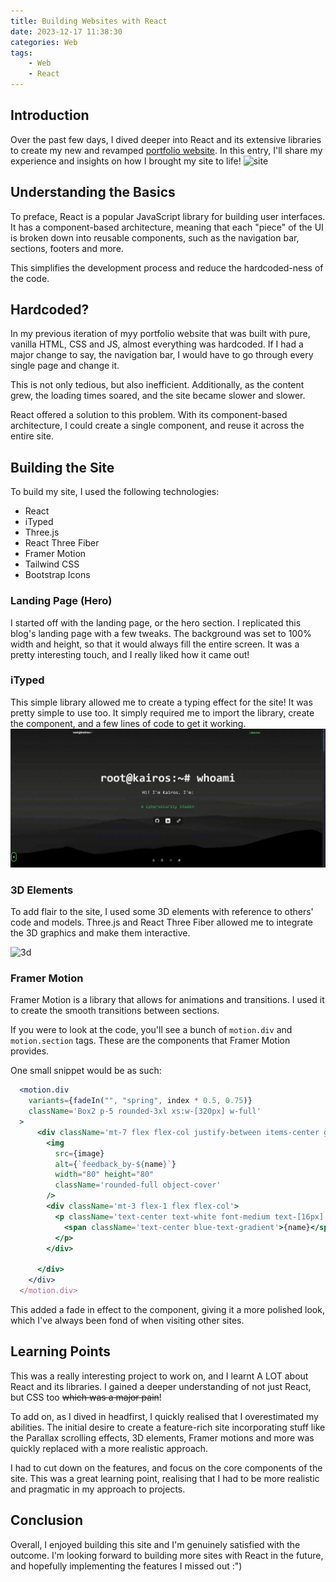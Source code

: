 ```yaml
---
title: Building Websites with React
date: 2023-12-17 11:38:30
categories: Web
tags: 
    - Web
    - React
---
```


## Introduction

Over the past few days, I dived deeper into React and its extensive libraries to create my new and revamped [portfolio website](https://kairostay.com). In this entry, I'll share my experience and insights on how I brought my site to life!
![site](../img/react/site.gif)

## Understanding the Basics

To preface, React is a popular JavaScript library for building user interfaces. It has a component-based architecture, meaning that each "piece" of the UI is broken down into reusable components, such as the navigation bar, sections, footers and more.

This simplifies the development process and reduce the hardcoded-ness of the code.

## Hardcoded?

In my previous iteration of myy portfolio website that was built with pure, vanilla HTML, CSS and JS, almost everything was hardcoded. If I had a major change to say, the navigation bar, I would have to go through every single page and change it.

This is not only tedious, but also inefficient. Additionally, as the content grew, the loading times soared, and the site became slower and slower.

React offered a solution to this problem. With its component-based architecture, I could create a single component, and reuse it across the entire site.

## Building the Site

To build my site, I used the following technologies:

- React
- iTyped
- Three.js
- React Three Fiber
- Framer Motion
- Tailwind CSS
- Bootstrap Icons

### Landing Page (Hero)

I started off with the landing page, or the hero section. I replicated this blog's landing page with a few tweaks. The background was set to 100% width and height, so that it would always fill the entire screen. It was a pretty interesting touch, and I really liked how it came out!

### iTyped

This simple library allowed me to create a typing effect for the site! It was pretty simple to use too. It simply required me to import the library, create the component, and a few lines of code to get it working.
![ityped](../img/react/ityped.gif)

### 3D Elements

To add flair to the site, I used some 3D elements with reference to others' code and models. Three.js and React Three Fiber allowed me to integrate the 3D graphics and make them interactive.

![3d](../img/react/3d.gif)

### Framer Motion

Framer Motion is a library that allows for animations and transitions. I used it to create the smooth transitions between sections.

If you were to look at the code, you'll see a bunch of `motion.div` and `motion.section` tags. These are the components that Framer Motion provides.

One small snippet would be as such:

```jsx
  <motion.div
    variants={fadeIn("", "spring", index * 0.5, 0.75)}
    className='Box2 p-5 rounded-3xl xs:w-[320px] w-full'
  >
      <div className='mt-7 flex flex-col justify-between items-center gap-1'>
        <img
          src={image}
          alt={`feedback_by-${name}`}
          width="80" height="80"
          className='rounded-full object-cover'
        />
        <div className='mt-3 flex-1 flex flex-col'>
          <p className='text-center text-white font-medium text-[16px]'>
            <span className='text-center blue-text-gradient'>{name}</span>
          </p>
        </div>

      </div>
    </div>
  </motion.div>
```

This added a fade in effect to the component, giving it a more polished look, which I've always been fond of when visiting other sites.

## Learning Points

This was a really interesting project to work on, and I learnt A LOT about React and its libraries. I gained a deeper understanding of not just React, but CSS too ~~which was a major pain~~!

To add on, as I dived in headfirst, I quickly realised that I overestimated my abilities. The initial desire to create a feature-rich site incorporating stuff like the Parallax scrolling effects, 3D elements, Framer motions and more was quickly replaced with a more realistic approach. 

I had to cut down on the features, and focus on the core components of the site. This was a great learning point, realising that I had to be more realistic and pragmatic in my approach to projects.

## Conclusion
Overall, I enjoyed building this site and I'm genuinely satisfied with the outcome. I'm looking forward to building more sites with React in the future, and hopefully implementing the features I missed out :")
